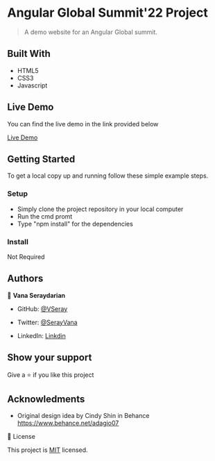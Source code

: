 # Angular Global Summit'22 Project

> A demo website for an Angular Global summit.

## Built With

- HTML5
- CSS3
- Javascript

## Live Demo

You can find the live demo in the link provided below

[Live Demo](https://vseray.github.io/Capstone-1/)

## Getting Started

To get a local copy up and running follow these simple example steps.

### Setup

- Simply clone the project repository in your local computer
- Run the cmd promt
- Type "npm install" for the dependencies

### Install

Not Required

## Authors

👤 **Vana Seraydarian**

- GitHub: [@VSeray](https://github.com/VSeray)

- Twitter: [@SerayVana](https://twitter.com/home)

- LinkedIn: [Linkdin](https://www.linkedin.com/in/vana-seraydarian-936687191/?lipi=urn%3Ali%3Apage%3Ad_flagship3_feed%3BNyso4dw6Tz6UBL%2Fqkjvtvw%3D%3D)

## Show your support

Give a ⭐️ if you like this project

## Acknowledments

- Original design idea by Cindy Shin in Behance
https://www.behance.net/adagio07

📝 License

This project is [MIT](https://github.com/microverseinc/readme-template/blob/master/MIT.md) licensed.
